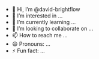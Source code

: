 - 👋 Hi, I’m @david-brightflow
- 👀 I’m interested in ...
- 🌱 I’m currently learning ...
- 💞️ I’m looking to collaborate on ...
- 📫 How to reach me ...
- 😄 Pronouns: ...
- ⚡ Fun fact: ...

<!---
david-brightflow/david-brightflow is a ✨ special ✨ repository because its `README.md` (this file) appears on your GitHub profile.
You can click the Preview link to take a look at your changes.
--->
